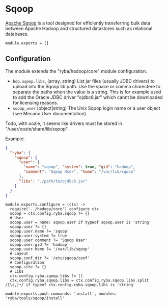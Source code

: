 
# Sqoop

[Apache Sqoop](http://sqoop.apache.org/) is a tool designed for efficiently transferring bulk data between
Apache Hadoop and structured datastores such as relational databases.

    module.exports = []

## Configuration

The module extends the "ryba/hadoop/core" module configuration.

*   `hdp.sqoop.libs`, (array, string)
    List jar files (usually JDBC drivers) to upload into the Sqoop lib path.
    Use the space or comma charectere to separate the paths when the value is a
    string. This is for example used to add the Oracle JDBC driver "ojdbc6.jar"
    which cannt be downloaded for licensing reasons.
*   `sqoop_user` (object|string)
    The Unix Sqoop login name or a user object (see Mecano User documentation).

Todo, with oozie, it seems like drivers must be stored in "/user/oozie/share/lib/sqoop".

Example:

```json
{
  "ryba": {
    "sqoop": {
      "user": {
        "name": "sqoop", "system": true, "gid": "hadoop",
        "comment": "Sqoop User", "home": "/var/lib/sqoop"
      },
      "libs": "./path/to/ojdbc6.jar"
    }
  }
}
```

    module.exports.configure = (ctx) ->
      require('../hadoop/core').configure ctx
      sqoop = ctx.config.ryba.sqoop ?= {}
      # User
      sqoop.user = name: sqoop.user if typeof sqoop.user is 'string'
      sqoop.user ?= {}
      sqoop.user.name ?= 'sqoop'
      sqoop.user.system ?= true
      sqoop.user.comment ?= 'Sqoop User'
      sqoop.user.gid ?= 'hadoop'
      sqoop.user.home ?= '/var/lib/sqoop'
      # Layout
      sqoop.conf_dir ?= '/etc/sqoop/conf'
      # Configuration
      sqoop.site ?= {}
      # Libs
      ctx.config.ryba.sqoop.libs ?= []
      ctx.config.ryba.sqoop.libs = ctx.config.ryba.sqoop.libs.split /[\s,]+/ if typeof ctx.config.ryba.sqoop.libs is 'string'

    module.exports.push commands: 'install', modules: 'ryba/tools/sqoop/install'
